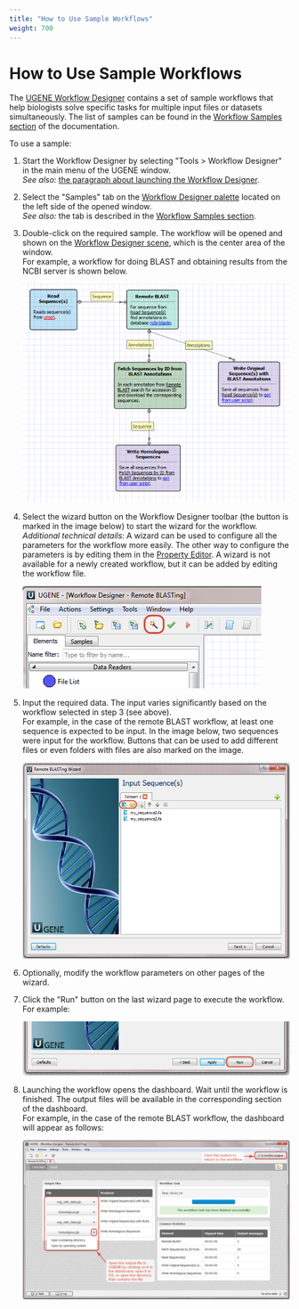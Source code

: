```yaml
---
title: "How to Use Sample Workflows"
weight: 700
---
```


# How to Use Sample Workflows

The [UGENE Workflow Designer](../about-the-workflow-designer) contains a set of sample workflows that help biologists solve specific tasks for multiple input files or datasets simultaneously. The list of samples can be found in the [Workflow Samples section](workflow-samples.md) of the documentation.

To use a sample:

1. Start the Workflow Designer by selecting "Tools > Workflow Designer" in the main menu of the UGENE window.  
   _See also:_ [the paragraph about launching the Workflow Designer](launching-workflow-designer).

2. Select the "Samples" tab on the [Workflow Designer palette](workflow-designer-window-components) located on the left side of the opened window.  
   _See also:_ the tab is described in the [Workflow Samples section](workflow-samples.md).

3. Double-click on the required sample. The workflow will be opened and shown on the [Workflow Designer scene](workflow-designer-window-components), which is the center area of the window.  
   For example, a workflow for doing BLAST and obtaining results from the NCBI server is shown below.

   ![](/images/11763719/11862017.png)

4. Select the wizard button on the Workflow Designer toolbar (the button is marked in the image below) to start the wizard for the workflow.  
   _Additional technical details:_ A wizard can be used to configure all the parameters for the workflow more easily. The other way to configure the parameters is by editing them in the [Property Editor](workflow-designer-window-components). A wizard is not available for a newly created workflow, but it can be added by editing the workflow file.

   ![](/images/11763719/11862039.png)

5. Input the required data. The input varies significantly based on the workflow selected in step 3 (see above).  
   For example, in the case of the remote BLAST workflow, at least one sequence is expected to be input. In the image below, two sequences were input for the workflow. Buttons that can be used to add different files or even folders with files are also marked on the image.

   ![](/images/11763719/11862040.png)

6. Optionally, modify the workflow parameters on other pages of the wizard.

7. Click the "Run" button on the last wizard page to execute the workflow.  
   For example:

   ![](/images/11763719/11862041.png)

8. Launching the workflow opens the dashboard. Wait until the workflow is finished. The output files will be available in the corresponding section of the dashboard.  
   For example, in the case of the remote BLAST workflow, the dashboard will appear as follows:

   ![](/images/11763719/11862042.png)